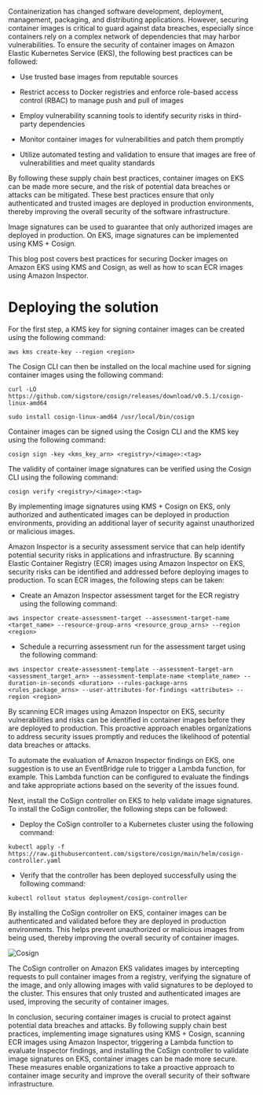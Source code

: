 
Containerization has changed software development, deployment, management, packaging, and distributing applications. However, securing container images is critical to guard against data breaches, especially since containers rely on a complex network of dependencies that may harbor vulnerabilities. To ensure the security of container images on Amazon Elastic Kubernetes Service (EKS), the following best practices can be followed:

-   Use trusted base images from reputable sources
    
-   Restrict access to Docker registries and enforce role-based access control (RBAC) to manage push and pull of images
    
-   Employ vulnerability scanning tools to identify security risks in third-party dependencies
    
-   Monitor container images for vulnerabilities and patch them promptly
    
-   Utilize automated testing and validation to ensure that images are free of vulnerabilities and meet quality standards
    

By following these supply chain best practices, container images on EKS can be made more secure, and the risk of potential data breaches or attacks can be mitigated. These best practices ensure that only authenticated and trusted images are deployed in production environments, thereby improving the overall security of the software infrastructure.

Image signatures can be used to guarantee that only authorized images are deployed in production. On EKS, image signatures can be implemented using KMS + Cosign.

This blog post covers best practices for securing Docker images on Amazon EKS using KMS and Cosign, as well as how to scan ECR images using Amazon Inspector.

# Deploying the solution  
For the first step, a KMS key for signing container images can be created using the following command:

    aws kms create-key --region <region>

The Cosign CLI can then be installed on the local machine used for signing container images using the following command:

    curl -LO https://github.com/sigstore/cosign/releases/download/v0.5.1/cosign-linux-amd64

    sudo install cosign-linux-amd64 /usr/local/bin/cosign

Container images can be signed using the Cosign CLI and the KMS key using the following command:

    cosign sign -key <kms_key_arn> <registry>/<image>:<tag>

The validity of container image signatures can be verified using the Cosign CLI using the following command:

    cosign verify <registry>/<image>:<tag>

By implementing image signatures using KMS + Cosign on EKS, only authorized and authenticated images can be deployed in production environments, providing an additional layer of security against unauthorized or malicious images.

Amazon Inspector is a security assessment service that can help identify potential security risks in applications and infrastructure. By scanning Elastic Container Registry (ECR) images using Amazon Inspector on EKS, security risks can be identified and addressed before deploying images to production. To scan ECR images, the following steps can be taken:

-   Create an Amazon Inspector assessment target for the ECR registry using the following command:

`aws inspector create-assessment-target --assessment-target-name <target_name> --resource-group-arns <resource_group_arns> --region <region>` 

-   Schedule a recurring assessment run for the assessment target using the following command:
    
`aws inspector create-assessment-template --assessment-target-arn <assessment_target_arn> --assessment-template-name <template_name> --duration-in-seconds <duration> --rules-package-arns <rules_package_arns> --user-attributes-for-findings <attributes> --region <region>` 

By scanning ECR images using Amazon Inspector on EKS, security vulnerabilities and risks can be identified in container images before they are deployed to production. This proactive approach enables organizations to address security issues promptly and reduces the likelihood of potential data breaches or attacks.

To automate the evaluation of Amazon Inspector findings on EKS, one suggestion is to use an EventBridge rule to trigger a Lambda function, for example. This Lambda function can be configured to evaluate the findings and take appropriate actions based on the severity of the issues found.

Next, install the CoSign controller on EKS to help validate image signatures. To install the CoSign controller, the following steps can be followed:

-   Deploy the CoSign controller to a Kubernetes cluster using the following command:

`kubectl apply -f https://raw.githubusercontent.com/sigstore/cosign/main/helm/cosign-controller.yaml`

-   Verify that the controller has been deployed successfully using the following command:

`kubectl rollout status deployment/cosign-controller` 

By installing the CoSign controller on EKS, container images can be authenticated and validated before they are deployed in production environments. This helps prevent unauthorized or malicious images from being used, thereby improving the overall security of container images.

![Cosign](./pictures/cosign.png)

The CoSign controller on Amazon EKS validates images by intercepting requests to pull container images from a registry, verifying the signature of the image, and only allowing images with valid signatures to be deployed to the cluster. This ensures that only trusted and authenticated images are used, improving the security of container images.

In conclusion, securing container images is crucial to protect against potential data breaches and attacks. By following supply chain best practices, implementing image signatures using KMS + Cosign, scanning ECR images using Amazon Inspector, triggering a Lambda function to evaluate Inspector findings, and installing the CoSign controller to validate image signatures on EKS, container images can be made more secure. These measures enable organizations to take a proactive approach to container image security and improve the overall security of their software infrastructure.



